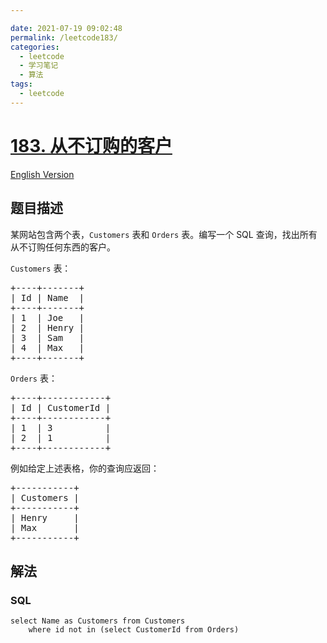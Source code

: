 ```yaml
---

date: 2021-07-19 09:02:48
permalink: /leetcode183/
categories:
  - leetcode
  - 学习笔记
  - 算法  
tags:
  - leetcode
---
```

# [183. 从不订购的客户](https://leetcode-cn.com/problems/customers-who-never-order)

[English Version](https://cdn.jsdelivr.net/gh/doocs/leetcode@main/solution/0100-0199/0183.Customers%20Who%20Never%20Order/README_EN.md)

## 题目描述

<!-- 这里写题目描述 -->

<p>某网站包含两个表，<code>Customers</code> 表和 <code>Orders</code> 表。编写一个 SQL 查询，找出所有从不订购任何东西的客户。</p>

<p><code>Customers</code> 表：</p>

<pre>+----+-------+
| Id | Name  |
+----+-------+
| 1  | Joe   |
| 2  | Henry |
| 3  | Sam   |
| 4  | Max   |
+----+-------+
</pre>

<p><code>Orders</code> 表：</p>

<pre>+----+------------+
| Id | CustomerId |
+----+------------+
| 1  | 3          |
| 2  | 1          |
+----+------------+
</pre>

<p>例如给定上述表格，你的查询应返回：</p>

<pre>+-----------+
| Customers |
+-----------+
| Henry     |
| Max       |
+-----------+
</pre>


## 解法

<!-- 这里可写通用的实现逻辑 -->

<!-- tabs:start -->

### **SQL**

```
select Name as Customers from Customers
    where id not in (select CustomerId from Orders)
```

<!-- tabs:end -->
